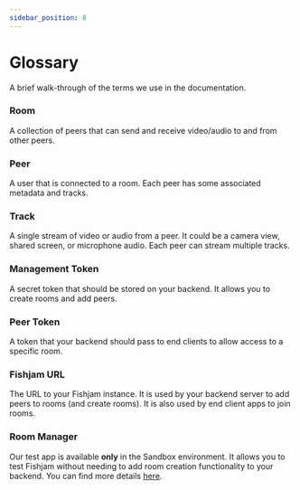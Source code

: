 ```yaml
---
sidebar_position: 8
---
```


# Glossary

A brief walk-through of the terms we use in the documentation.

### Room

A collection of peers that can send and receive video/audio to and from other peers.

### Peer

A user that is connected to a room. Each peer has some associated metadata and tracks.

### Track

A single stream of video or audio from a peer. It could be a camera view, shared screen, or microphone audio. Each peer can stream multiple tracks.

### Management Token

A secret token that should be stored on your backend. It allows you to create rooms and add peers.

### Peer Token

A token that your backend should pass to end clients to allow access to a specific room.

### Fishjam URL

The URL to your Fishjam instance. It is used by your backend server to add peers to rooms (and create rooms). It is also used by end client apps to join rooms.

### Room Manager

Our test app is available **only** in the Sandbox environment. It allows you to test Fishjam without needing to add room creation functionality to your backend. You can find more details [here](/room-manager).
